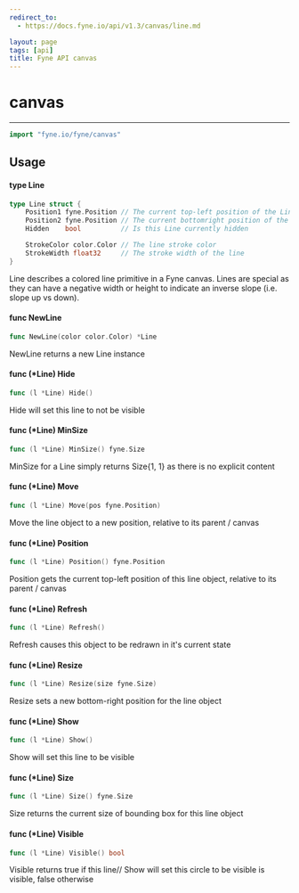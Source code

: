 ```yaml
---
redirect_to:
  - https://docs.fyne.io/api/v1.3/canvas/line.md

layout: page
tags: [api]
title: Fyne API canvas
---
```



# canvas
---
```go
import "fyne.io/fyne/canvas"
```

## Usage

#### type Line

```go
type Line struct {
	Position1 fyne.Position // The current top-left position of the Line
	Position2 fyne.Position // The current bottomright position of the Line
	Hidden    bool          // Is this Line currently hidden

	StrokeColor color.Color // The line stroke color
	StrokeWidth float32     // The stroke width of the line
}
```

Line describes a colored line primitive in a Fyne canvas. Lines are special as they can have a negative width or height to indicate an inverse slope (i.e. slope up vs down).

#### func  NewLine

```go
func NewLine(color color.Color) *Line
```
NewLine returns a new Line instance

#### func (*Line) Hide

```go
func (l *Line) Hide()
```
Hide will set this line to not be visible

#### func (*Line) MinSize

```go
func (l *Line) MinSize() fyne.Size
```
MinSize for a Line simply returns Size{1, 1} as there is no explicit content

#### func (*Line) Move

```go
func (l *Line) Move(pos fyne.Position)
```
Move the line object to a new position, relative to its parent / canvas

#### func (*Line) Position

```go
func (l *Line) Position() fyne.Position
```
Position gets the current top-left position of this line object, relative to its parent / canvas

#### func (*Line) Refresh

```go
func (l *Line) Refresh()
```
Refresh causes this object to be redrawn in it's current state

#### func (*Line) Resize

```go
func (l *Line) Resize(size fyne.Size)
```
Resize sets a new bottom-right position for the line object

#### func (*Line) Show

```go
func (l *Line) Show()
```
Show will set this line to be visible

#### func (*Line) Size

```go
func (l *Line) Size() fyne.Size
```
Size returns the current size of bounding box for this line object

#### func (*Line) Visible

```go
func (l *Line) Visible() bool
```
Visible returns true if this line// Show will set this circle to be visible is visible, false otherwise
